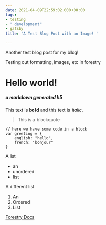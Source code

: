 ```yaml
---
date: 2021-04-09T22:59:02.000+00:00
tags:
- testing
- " development"
- gatsby
title: 'A Test Blog Post with an Image! '

---
```

Another test blog post for my blog!


Testing out formatting, images, etc in forestry

# Hello world!

##### a markdown generated h5

This text is **bold** and this text is _italic_.

> This is a blockquote

    // here we have some code in a block 
    var greeting = { 
    	english: "hello", 
        french: "bonjour"
    }

A list

* an
* unordered
* list

A different list

1. An
2. Ordered
3. List

[Forestry Docs](https://forestry.io/docs/editing/markdown-editor/ "Forestry Docs")
